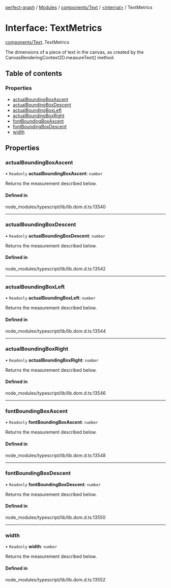 [perfect-graph](../README.md) / [Modules](../modules.md) / [components/Text](../modules/components_Text.md) / [<internal\>](../modules/components_Text._internal_.md) / TextMetrics

# Interface: TextMetrics

[components/Text](../modules/components_Text.md).[<internal>](../modules/components_Text._internal_.md).TextMetrics

The dimensions of a piece of text in the canvas, as created by the CanvasRenderingContext2D.measureText() method.

## Table of contents

### Properties

- [actualBoundingBoxAscent](components_Text._internal_.TextMetrics.md#actualboundingboxascent)
- [actualBoundingBoxDescent](components_Text._internal_.TextMetrics.md#actualboundingboxdescent)
- [actualBoundingBoxLeft](components_Text._internal_.TextMetrics.md#actualboundingboxleft)
- [actualBoundingBoxRight](components_Text._internal_.TextMetrics.md#actualboundingboxright)
- [fontBoundingBoxAscent](components_Text._internal_.TextMetrics.md#fontboundingboxascent)
- [fontBoundingBoxDescent](components_Text._internal_.TextMetrics.md#fontboundingboxdescent)
- [width](components_Text._internal_.TextMetrics.md#width)

## Properties

### actualBoundingBoxAscent

• `Readonly` **actualBoundingBoxAscent**: `number`

Returns the measurement described below.

#### Defined in

node_modules/typescript/lib/lib.dom.d.ts:13540

___

### actualBoundingBoxDescent

• `Readonly` **actualBoundingBoxDescent**: `number`

Returns the measurement described below.

#### Defined in

node_modules/typescript/lib/lib.dom.d.ts:13542

___

### actualBoundingBoxLeft

• `Readonly` **actualBoundingBoxLeft**: `number`

Returns the measurement described below.

#### Defined in

node_modules/typescript/lib/lib.dom.d.ts:13544

___

### actualBoundingBoxRight

• `Readonly` **actualBoundingBoxRight**: `number`

Returns the measurement described below.

#### Defined in

node_modules/typescript/lib/lib.dom.d.ts:13546

___

### fontBoundingBoxAscent

• `Readonly` **fontBoundingBoxAscent**: `number`

Returns the measurement described below.

#### Defined in

node_modules/typescript/lib/lib.dom.d.ts:13548

___

### fontBoundingBoxDescent

• `Readonly` **fontBoundingBoxDescent**: `number`

Returns the measurement described below.

#### Defined in

node_modules/typescript/lib/lib.dom.d.ts:13550

___

### width

• `Readonly` **width**: `number`

Returns the measurement described below.

#### Defined in

node_modules/typescript/lib/lib.dom.d.ts:13552
